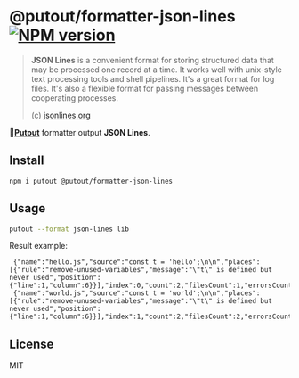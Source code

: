 # @putout/formatter-json-lines [![NPM version][NPMIMGURL]][NPMURL]

[NPMIMGURL]: https://img.shields.io/npm/v/@putout/formatter-json-lines.svg?style=flat&longCache=true
[NPMURL]: https://npmjs.org/package/@putout/formatter-json-lines "npm"

> **JSON Lines** is a convenient format for storing structured data that may be processed one record at a time. It works well with unix-style text processing tools and shell pipelines. It's a great format for log files. It's also a flexible format for passing messages between cooperating processes.
>
> (c) [jsonlines.org](https://jsonlines.org/)

🐊[**Putout**](https://github.com/coderaiser/putout) formatter output **JSON Lines**.

## Install

```
npm i putout @putout/formatter-json-lines
```

## Usage

```sh
putout --format json-lines lib
```

Result example:

```
 {"name":"hello.js","source":"const t = 'hello';\n\n","places":[{"rule":"remove-unused-variables","message":"\"t\" is defined but never used","position":{"line":1,"column":6}}],"index":0,"count":2,"filesCount":1,"errorsCount":1}
 {"name":"world.js","source":"const t = 'world';\n\n","places":[{"rule":"remove-unused-variables","message":"\"t\" is defined but never used","position":{"line":1,"column":6}}],"index":1,"count":2,"filesCount":2,"errorsCount":2}
```

## License

MIT
